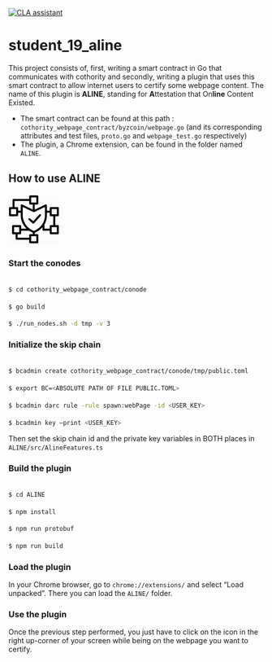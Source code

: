 <a href="https://cla-assistant.io/dedis/student_19_aline"><img src="https://cla-assistant.io/readme/badge/dedis/student_19_aline" alt="CLA assistant" /></a>

# student_19_aline

This project consists of, first, writing a smart contract in Go that communicates with cothority and secondly, writing a plugin that uses this smart contract to allow internet users to certify some webpage content. The name of this plugin is
**ALINE**, standing for **A**ttestation that On**line** Content Existed.

- The smart contract can be found at this path : `cothority_webpage_contract/byzcoin/webpage.go` (and its corresponding attributes and test files, `proto.go` and `webpage_test.go` respectively)
- The plugin, a Chrome extension, can be found in the folder named `ALINE`.

## How to use ALINE

<img src="./ALINE/icon.png" alt="drawing" width="100"/>

### Start the conodes

```bash

$ cd cothority_webpage_contract/conode

$ go build

$ ./run_nodes.sh -d tmp -v 3

```

### Initialize the skip chain

```bash

$ bcadmin create cothority_webpage_contract/conode/tmp/public.toml

$ export BC=<ABSOLUTE PATH OF FILE PUBLIC.TOML>

$ bcadmin darc rule -rule spawn:webPage -id <USER_KEY>

$ bcadmin key —print <USER_KEY>

```

Then set the skip chain id and the private key variables in BOTH places in `ALINE/src/AlineFeatures.ts`

### Build the plugin

```bash

$ cd ALINE

$ npm install

$ npm run protobuf

$ npm run build

```

### Load the plugin

In your Chrome browser, go to `chrome://extensions/` and select “Load unpacked”. There you can load the `ALINE/` folder.

### Use the plugin

Once the previous step performed, you just have to click on the icon in the right up-corner of your screen while being on the webpage you want to certify.
